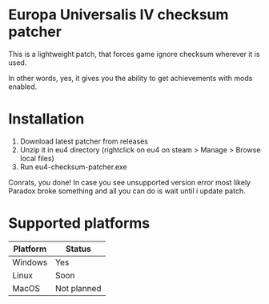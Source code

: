 # Europa Universalis IV checksum patcher

This is a lightweight patch, that forces game ignore checksum wherever it is used. 

In other words, yes, it gives you the ability to get achievements with mods enabled.

# Installation

1. Download latest patcher from releases
2. Unzip it in eu4 directory (rightclick on eu4 on steam > Manage > Browse local files)
3. Run eu4-checksum-patcher.exe

Conrats, you done! In case you see unsupported version error most likely Paradox broke something and all you can do is wait until i update patch.

# Supported platforms
| Platform | Status |
| ---| --- |
| Windows | Yes |
| Linux | Soon |
| MacOS | Not planned |